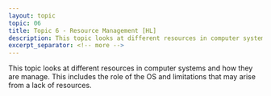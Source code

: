 ```yaml
---
layout: topic
topic: 06
title: Topic 6 - Resource Management [HL]
description: This topic looks at different resources in computer systems and how they are manage. This includes the role of the OS and limitations that may arise from a lack of resources.
excerpt_separator: <!-- more -->
---
```

This topic looks at different resources in computer systems and how they are manage. This includes the role of the OS and limitations that may arise from a lack of resources.
<!-- more -->
